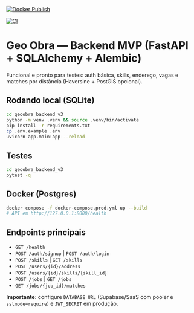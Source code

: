 [![Docker Publish](https://github.com/vilelaassessoriasc-hue/GEO-Obra-Full/actions/workflows/docker-publish.yml/badge.svg)](https://github.com/vilelaassessoriasc-hue/GEO-Obra-Full/actions/workflows/docker-publish.yml)

[![CI](https://github.com/vilelaassessoriasc-hue/GEO-Obra-Full/actions/workflows/ci.yml/badge.svg)](https://github.com/vilelaassessoriasc-hue/GEO-Obra-Full/actions/workflows/ci.yml)


# Geo Obra — Backend MVP (FastAPI + SQLAlchemy + Alembic)

Funcional e pronto para testes: auth básica, skills, endereço, vagas e matches por distância (Haversine + PostGIS opcional).

## Rodando local (SQLite)
```bash
cd geoobra_backend_v3
python -m venv .venv && source .venv/bin/activate
pip install -r requirements.txt
cp .env.example .env
uvicorn app.main:app --reload
```

## Testes
```bash
cd geoobra_backend_v3
pytest -q
```

## Docker (Postgres)
```bash
docker compose -f docker-compose.prod.yml up --build
# API em http://127.0.0.1:8000/health
```

## Endpoints principais
- `GET /health`
- `POST /auth/signup` | `POST /auth/login`
- `POST /skills` | `GET /skills`
- `POST /users/{id}/address`
- `POST /users/{id}/skills/{skill_id}`
- `POST /jobs` | `GET /jobs`
- `GET /jobs/{job_id}/matches`

**Importante:** configure `DATABASE_URL` (Supabase/SaaS com pooler e `sslmode=require`) e `JWT_SECRET` em produção.


